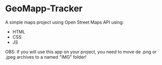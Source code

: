 # GeoMapp-Tracker
A simple maps project using Open Street Maps API using:

- HTML
- CSS
- JS

OBS: If you will use this app on your project, you need to move de .png or .jpeg archives to a named "IMG" folder!
